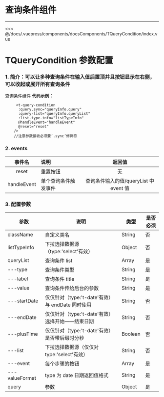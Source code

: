 # 查询条件组件

---

<common-code-format>
  <docsComponents-TQueryCondition-index slot="source"></docsComponents-TQueryCondition-index>
  <<< @/docs/.vuepress/components/docsComponents/TQueryCondition/index.vue
</common-code-format>

# TQueryCondition 参数配置

### 1. 简介：可以让多种查询条件在输入值后置顶并且按钮显示在右侧，可以收起或展开所有查询条件

查询条件组件
**代码示例：**

```
     <t-query-condition
      :query.sync="queryInfo.query"
      :query-list="queryInfo.queryList"
      :list-type-info="listTypeInfo"
      @handleEvent="handleEvent"
      @reset="reset"
    />
    //注意参数接收必须要‘.sync’修饰符
```

### 2. events

|   事件名    | 说明                 |                 返回值                 |
| :---------: | :------------------- | :------------------------------------: |
|    reset    | 重置按钮             |                   无                   |
| handleEvent | 单个查询条件触发事件 | 查询条件输入的值/queryList 中 event 值 |

### 3. 配置参数

| 参数           | 说明                                             | 类型    | 是否必须 |
| -------------- | ------------------------------------------------ | ------- | -------- |
| className      | 自定义类名                                       | String  | 否       |
| listTypeInfo   | 下拉选择数据源（type:'select'有效）              | Object  | 否       |
| queryList      | 查询条件 list                                    | Array   | 是       |
| ---type        | 查询条件类型                                     | String  | 是       |
| ---label       | 查询条件 title                                   | String  | 是       |
| ---value       | 查询条件传给后台的参数                           | String  | 是       |
| ---startDate   | 仅仅针对（type:'t-date'有效）与 endDate 同时使用 | String  | 否       |
| ---endDate     | 仅仅针对（type:'t-date'有效）选择开始——结束日期  | String  | 否       |
| ---plusTime    | 仅仅针对（type:'t-date'有效）是否带后缀时分秒    | Boolean | 否       |
| ---list        | 下拉选择数据源（仅仅对 type:'select'有效）       | String  | 否       |
| ---event       | 每个步骤的按钮                                   | Array   | 是       |
| ---valueFormat | type 为 date 日期返回值格式                      | String  | 是       |
| query          | 参数                                             | Object  | 是       |
